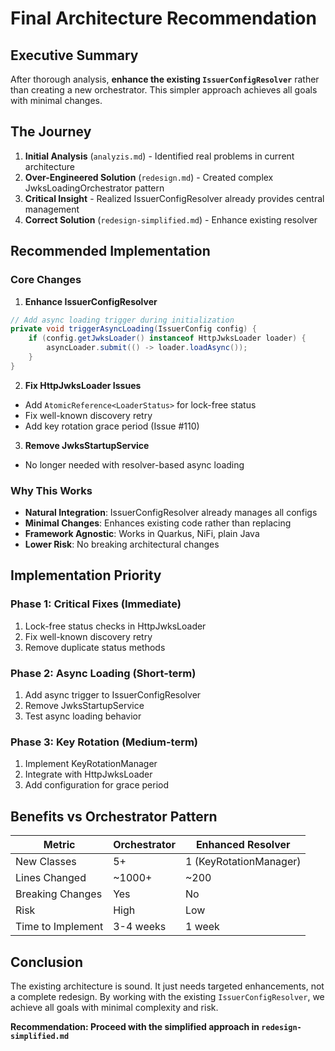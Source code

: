 # Final Architecture Recommendation

## Executive Summary

After thorough analysis, **enhance the existing `IssuerConfigResolver`** rather than creating a new orchestrator. This simpler approach achieves all goals with minimal changes.

## The Journey

1. **Initial Analysis** (`analyzis.md`) - Identified real problems in current architecture
2. **Over-Engineered Solution** (`redesign.md`) - Created complex JwksLoadingOrchestrator pattern
3. **Critical Insight** - Realized IssuerConfigResolver already provides central management
4. **Correct Solution** (`redesign-simplified.md`) - Enhance existing resolver

## Recommended Implementation

### Core Changes

1. **Enhance IssuerConfigResolver**
```java
// Add async loading trigger during initialization
private void triggerAsyncLoading(IssuerConfig config) {
    if (config.getJwksLoader() instanceof HttpJwksLoader loader) {
        asyncLoader.submit(() -> loader.loadAsync());
    }
}
```

2. **Fix HttpJwksLoader Issues**
- Add `AtomicReference<LoaderStatus>` for lock-free status
- Fix well-known discovery retry
- Add key rotation grace period (Issue #110)

3. **Remove JwksStartupService**
- No longer needed with resolver-based async loading

### Why This Works

- **Natural Integration**: IssuerConfigResolver already manages all configs
- **Minimal Changes**: Enhances existing code rather than replacing
- **Framework Agnostic**: Works in Quarkus, NiFi, plain Java
- **Lower Risk**: No breaking architectural changes

## Implementation Priority

### Phase 1: Critical Fixes (Immediate)
1. Lock-free status checks in HttpJwksLoader
2. Fix well-known discovery retry
3. Remove duplicate status methods

### Phase 2: Async Loading (Short-term)
1. Add async trigger to IssuerConfigResolver
2. Remove JwksStartupService
3. Test async loading behavior

### Phase 3: Key Rotation (Medium-term)
1. Implement KeyRotationManager
2. Integrate with HttpJwksLoader
3. Add configuration for grace period

## Benefits vs Orchestrator Pattern

| Metric | Orchestrator | Enhanced Resolver |
|--------|-------------|-------------------|
| New Classes | 5+ | 1 (KeyRotationManager) |
| Lines Changed | ~1000+ | ~200 |
| Breaking Changes | Yes | No |
| Risk | High | Low |
| Time to Implement | 3-4 weeks | 1 week |

## Conclusion

The existing architecture is sound. It just needs targeted enhancements, not a complete redesign. By working with the existing `IssuerConfigResolver`, we achieve all goals with minimal complexity and risk.

**Recommendation: Proceed with the simplified approach in `redesign-simplified.md`**